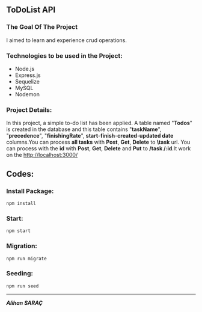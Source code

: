 ## ToDoList API

### The Goal Of The Project
I aimed to learn and experience crud operations.

### Technologies to be used in the Project:
+ Node.js
+ Express.js
+ Sequelize
+ MySQL
+ Nodemon
### Project Details:
 In this project, a simple to-do list has been applied. A table named "**Todos**" is created in the database and this table contains "**taskName**", "**precedence**", "**finishingRate**", **start**-**finish**-**created**-**updated date** columns.You can process **all tasks** with **Post**, **Get**, **Delete** to **\task** url. You can process with the **id** with **Post**, **Get**, **Delete** and **Put** to **/task /:id**.It work on the [http://localhost:3000/](http://localhost:3000/)



## Codes:
### Install Package:
```
npm install
```
### Start:
```
npm start
```
### Migration:
```
npm run migrate
```
### Seeding:
```
npm run seed
```
---
***Alihan SARAÇ*** 
